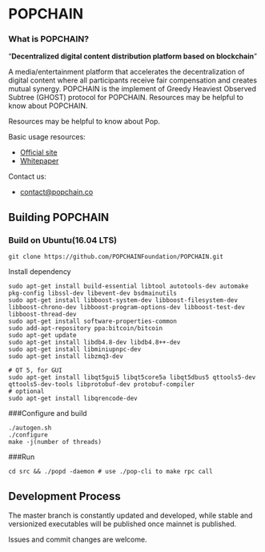 # POPCHAIN

### What is POPCHAIN?

“**Decentralized digital content distribution platform based on blockchain**” 

A media/entertainment platform that accelerates the decentralization of digital content where all participants receive fair compensation and creates mutual synergy.
POPCHAIN is the implement of Greedy Heaviest Observed Subtree (GHOST) protocol for POPCHAIN.
Resources may be helpful to know about POPCHAIN.

Resources may be helpful to know about Pop.

Basic usage resources:

* [Official site](http://www.popchain.co/)
* [Whitepaper](https://popchain.co/whitepaper/POPCHAIN_WHITEPAPER_EN.pdf)

Contact us:

* contact@popchain.co


Building POPCHAIN
-------------------

### Build on Ubuntu(16.04 LTS)

    git clone https://github.com/POPCHAINFoundation/POPCHAIN.git

Install dependency

    sudo apt-get install build-essential libtool autotools-dev automake pkg-config libssl-dev libevent-dev bsdmainutils
    sudo apt-get install libboost-system-dev libboost-filesystem-dev libboost-chrono-dev libboost-program-options-dev libboost-test-dev libboost-thread-dev
    sudo apt-get install software-properties-common
    sudo add-apt-repository ppa:bitcoin/bitcoin
    sudo apt-get update
    sudo apt-get install libdb4.8-dev libdb4.8++-dev
    sudo apt-get install libminiupnpc-dev
    sudo apt-get install libzmq3-dev
    
    # QT 5, for GUI
    sudo apt-get install libqt5gui5 libqt5core5a libqt5dbus5 qttools5-dev qttools5-dev-tools libprotobuf-dev protobuf-compiler    
    # optional
    sudo apt-get install libqrencode-dev

###Configure and build

    ./autogen.sh
    ./configure
    make -j(number of threads)

###Run

    cd src && ./popd -daemon # use ./pop-cli to make rpc call

Development Process
-------------------

The master branch is constantly updated and developed, while stable
and versionized executables will be published once mainnet is published.

Issues and commit changes are welcome.

